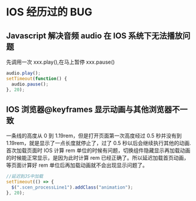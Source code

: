 # IOS 经历过的 BUG

## Javascript 解决音频 audio 在 IOS 系统下无法播放问题

先调用一次 xxx.play(),在马上暂停 xxx.pause()

```javascript
audio.play();
setTimeout(function() {
  audio.pause();
}, 20);
```

## IOS 浏览器@keyframes 显示动画与其他浏览器不一致

一条线的高度从 0 到 1.19rem，但是打开页面第一次高度经过 0.5 秒并没有到 1.19rem，就是显示了一点长度就停止了，过了 0.5 秒以后会继续执行其他的动画.
首次加载页面时 IOS 计算 rem 单位的时候有问题，切换组件隐藏显示再加载动画的时候能正常显示，是因为此时计算 rem 已经正确了。所以延迟加载首页动画，等页面计算好 rem 单位后再加载动画就不会出现显示问题了。

```javascript
//延迟到JS中加载
setTimeout(() => {
  $(".scen_processLine1").addClass("animation");
}, 20);
```
